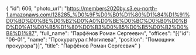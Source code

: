 {
    "id": 606,
    "photo_url": "https://members2020by.s3.eu-north-1.amazonaws.com/128285_%D0%9F%D0%B0%D1%80%D1%84%D1%91%D0%BD%D0%BE%D0%B2%D0%A0%D0%BE%D0%BC%D0%B0%D0%BD%D0%A1%D0%B5%D1%80%D0%B3%D0%B5%D0%B5%D0%B2%D0%B8%D1%87",
    "full_name": "Парфёнов Роман Сергеевич",
    "offices": "[{\"id\": \"06-01\", \"name\": \"Прокуратура г.Могилева\", \"position\": \"Помощник прокурора\"}]",
    "title": "Парфёнов Роман Сергеевич"
}